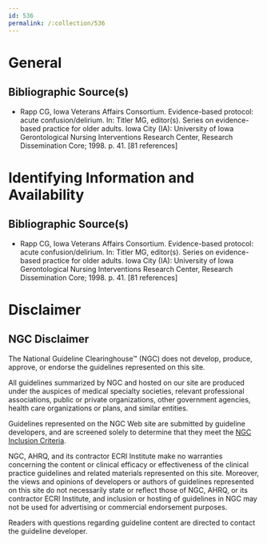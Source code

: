 ```yaml
---
id: 536
permalink: /:collection/536
---
```


# General

## Bibliographic Source(s)

- Rapp CG, Iowa Veterans Affairs Consortium. Evidence-based protocol: acute confusion/delirium. In: Titler MG, editor(s). Series on evidence-based practice for older adults. Iowa City (IA): University of Iowa Gerontological Nursing Interventions Research Center, Research Dissemination Core; 1998. p. 41. [81 references]

# Identifying Information and Availability

## Bibliographic Source(s)

- Rapp CG, Iowa Veterans Affairs Consortium. Evidence-based protocol: acute confusion/delirium. In: Titler MG, editor(s). Series on evidence-based practice for older adults. Iowa City (IA): University of Iowa Gerontological Nursing Interventions Research Center, Research Dissemination Core; 1998. p. 41. [81 references]

# Disclaimer

## NGC Disclaimer

The National Guideline Clearinghouse™ (NGC) does not develop, produce, approve, or endorse the guidelines represented on this site.

All guidelines summarized by NGC and hosted on our site are produced under the auspices of medical specialty societies, relevant professional associations, public or private organizations, other government agencies, health care organizations or plans, and similar entities.

Guidelines represented on the NGC Web site are submitted by guideline developers, and are screened solely to determine that they meet the [NGC Inclusion Criteria](/help-and-about/summaries/inclusion-criteria).

NGC, AHRQ, and its contractor ECRI Institute make no warranties concerning the content or clinical efficacy or effectiveness of the clinical practice guidelines and related materials represented on this site. Moreover, the views and opinions of developers or authors of guidelines represented on this site do not necessarily state or reflect those of NGC, AHRQ, or its contractor ECRI Institute, and inclusion or hosting of guidelines in NGC may not be used for advertising or commercial endorsement purposes.

Readers with questions regarding guideline content are directed to contact the guideline developer.

